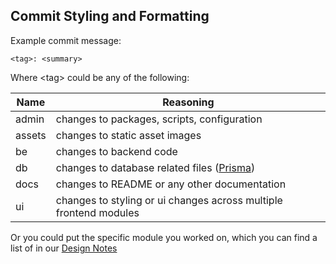## Commit Styling and Formatting

Example commit message:

    <tag>: <summary>

Where \<tag> could be any of the following:

| Name      | Reasoning
|-----------|-----------
| admin     | changes to packages, scripts, configuration
| assets    | changes to static asset images
| be        | changes to backend code
| db        | changes to database related files ([Prisma](./prisma-notes.md))
| docs      | changes to README or any other documentation
| ui        | changes to styling or ui changes across multiple frontend modules

Or you could put the specific module you worked on, which you can find a list of in our [Design Notes](./design-notes.md#naming-convention)

